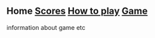 ## Home [Scores](https://hydra19.github.io/Scores.html) [How to play](https://hydra19.github.io/HowToPlay.html) [Game](https://hydra19.github.io/Game.html)

<p> information about game etc </p>
